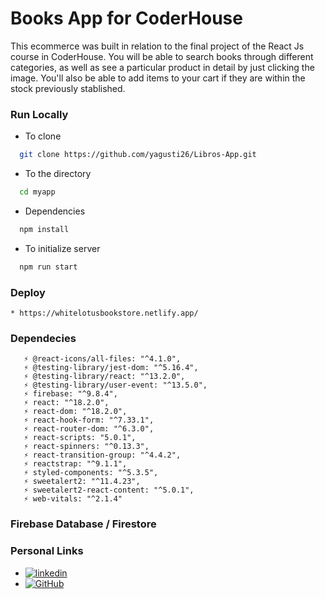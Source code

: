 
# Books App for CoderHouse 


This ecommerce was built in relation to the final project of the React Js course in CoderHouse. You will be able to search books through different categories, as well as see a particular product in detail by just clicking the image. You'll also be able to add items to your cart if they are within the stock previously stablished. 


### Run Locally

* To clone

```bash
  git clone https://github.com/yagusti26/Libros-App.git
```

* To the directory

```bash
  cd myapp
```

* Dependencies

```bash
  npm install
```

* To initialize server

```bash
  npm run start
```
### Deploy
    * https://whitelotusbookstore.netlify.app/

### Dependecies
       ⚡ @react-icons/all-files: "^4.1.0",
       ⚡ @testing-library/jest-dom: "^5.16.4",
       ⚡ @testing-library/react: "^13.2.0",
       ⚡ @testing-library/user-event: "^13.5.0",
       ⚡ firebase: "^9.8.4",
       ⚡ react: "^18.2.0",
       ⚡ react-dom: "^18.2.0",
       ⚡ react-hook-form: "^7.33.1",
       ⚡ react-router-dom: "^6.3.0",
       ⚡ react-scripts: "5.0.1",
       ⚡ react-spinners: "^0.13.3",
       ⚡ react-transition-group: "^4.4.2",
       ⚡ reactstrap: "^9.1.1",
       ⚡ styled-components: "^5.3.5",
       ⚡ sweetalert2: "^11.4.23",
       ⚡ sweetalert2-react-content: "^5.0.1",
       ⚡ web-vitals: "^2.1.4"

### Firebase Database / Firestore

### Personal Links

* [![linkedin](https://img.shields.io/badge/linkedin-0A66C2?style=for-the-badge&logo=linkedin&logoColor=white)](https://www.linkedin.com/in/yasminagusti/)
* [![GitHub](https://img.shields.io/badge/GitHub-100000?style=for-the-badge&logo=github&logoColor=white)](https://github.com/yagusti26)



